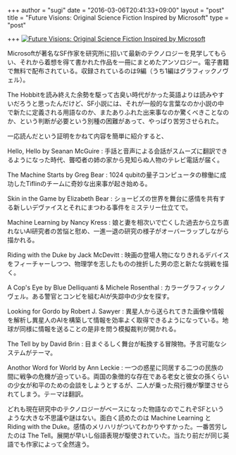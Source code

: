+++
author = "sugi"
date = "2016-03-06T20:41:33+09:00"
layout = "post"
title = "Future Visions: Original Science Fiction Inspired by Microsoft"
type = "post"

+++
<a href="http://www.amazon.co.jp/exec/obidos/ASIN/B0182NCTWS/chezsugi-22/ref=nosim/" name="amazletlink" target="_blank"><img src="http://ecx.images-amazon.com/images/I/417rQGHM6AL.jpg" alt="Future Visions: Original Science Fiction Inspired by Microsoft" class="alignleft" /></a>

Microsoftが著名なSF作家を研究所に招いて最新のテクノロジーを見学してもらい、それから着想を得て書かれた作品を一冊にまとめたアンソロジー。電子書籍で無料で配布されている。収録されているのは9編（うち1編はグラフィックノヴェル）。

The Hobbitを読み終えた余勢を駆って古臭い時代がかった英語よりは読みやすいだろうと思ったんだけど、SF小説には、それが一般的な言葉なのか小説の中で新たに定義される用語なのか、またありふれた出来事なのか驚くべきことなのか、という判断が必要という別種の困難があって、やっぱり苦労させられた。

一応読んだという証明をかねて内容を簡単に紹介すると、

Hello, Hello by Seanan McGuire
: 手話と音声による会話がスムーズに翻訳できるようになった時代、聾啞者の姉の家から見知らぬ人物のテレビ電話が届く。

The Machine Starts by Greg Bear
: 1024 qubitの量子コンピュータの稼働に成功したTiflinのチームに奇妙な出来事が起き始める。

Skin in the Game by Elizabeth Bear
: ショービズの世界を舞台に感情を共有する新しいデヴァイスとそれにまつわる事件をミステリー仕立てで。

Machine Learning by Nancy Kress
: 娘と妻を相次いで亡くした過去から立ち直れないAI研究者の苦悩と慰め、一進一退の研究の様子がオーバーラップしながら描かれる。

Riding with the Duke by Jack McDevitt
: 映画の登場人物になりきれるデバイスをフィーチャーしつつ、物理学を志したものの挫折した男の恋と新たな挑戦を描く。

A Cop's Eye by Blue Delliquanti & Michele Rosenthal
: カラーグラフィックノヴェル。ある警官とコンビを組むAIが失踪中の少女を探す。

Looking for Gordo by Robert J. Sawyer
: 異星人から送られてきた画像や情報を解析し異星人のAIを構築して情報を効率よく取得できるようになっている。地球が同様に情報を送ることの是非を問う模擬裁判が開かれる。

The Tell by by David Brin
: 目まぐるしく舞台が転換する冒険物。予言可能なシステムがテーマ。

Anothor Word for World by Ann Leckie
: 一つの惑星に同居する二つの民族の間に戦争の危機が迫っている。両国の象徴的な存在である老女と彼女の孫くらいの少女が和平のための会談をしようとするが、二人が乗った飛行機が撃墜させられてしまう。テーマは翻訳。

どれも現在研究中のテクノロジーがベースになった物語なのでこれぞSFというような大きな不思議や謎はない。面白く読めたのは Machine Learning と Riding with the Duke。感情のメリハリがついてわかりやすかった。一番苦労したのは The Tell。展開が早いし俗語表現が駆使されていた。当たり前だが同じ英語でも作家によって全然違う。
